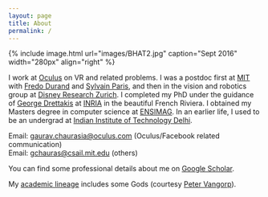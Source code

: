 ```yaml
---
layout: page
title: About
permalink: /
---
```


{% include image.html url="images/BHAT2.jpg" caption="Sept 2016" width="280px" align="right" %}

I work at [Oculus] on VR and related problems.
I was a postdoc first at [MIT] with [Fredo Durand] and [Sylvain Paris],
and then in the vision and robotics group at [Disney Research Zurich]. I completed
my PhD under the guidance of [George Drettakis] at [INRIA] in the beautiful French
Riviera. I obtained my Masters degree in computer science at [ENSIMAG]. In an
earlier life, I used to be an undergrad at [Indian Institute of Technology Delhi].

Email: [gaurav.chaurasia@oculus.com] (Oculus/Facebook related communication) <br />
Email: [gchauras@csail.mit.edu] (others)

You can find some professional details about me on [Google Scholar].

My [academic lineage](files/GauravChaurasia_academic_lineage.pdf)
includes some Gods (courtesy [Peter Vangorp]).

[Disney Research Zurich]: http://www.disneyresearch.com/research-labs/disney-research-zurich/
[INRIA]: https://team.inria.fr/graphdeco/
[Indian Institute of Technology Delhi]: http://www.cse.iitd.ac.in
[George Drettakis]: http://www-sop.inria.fr/members/George.Drettakis
[ENSIMAG]: http://ensimag.grenoble-inp.fr
[Fredo Durand]: http://people.csail.mit.edu/fredo/
[Sylvain Paris]: http://people.csail.mit.edu/sparis/
[MIT]: http://www.csail.mit.edu/
[Oculus]: https://www.oculus.com/
[Google Scholar]: http://scholar.google.com/citations?user={{site.author.scholar}}&hl=en&oi=ao
[gchauras@csail.mit.edu]: mailto:gchauras@csail.mit.edu
[gaurav.chaurasia@oculus.com]: mailto:gaurav.chaurasia@oculus.com
[Peter Vangorp]: http://users.telenet.be/pvangorp/
